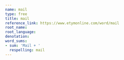 ```yaml
---
name: mail
type: free
title: mail
reference_link: https://www.etymonline.com/word/mail
root_name: 
root_language: 
denotation: 
word_sums:
- sum: 'Mail + '
  respelling: mail
---
```

